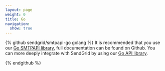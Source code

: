 ```yaml
---
layout: page
weight: 0
title: Go
navigation:
  show: true
---
```

{% github sendgrid/smtpapi-go golang %} It is recommended that you use our <a href="https://github.com/sendgrid/smtpapi-go">Go SMTPAPI library</a>, full documentation can be found on Github. You can more deeply integrate with SendGrid by using our <a href="https://github.com/sendgrid/sendgrid-go">Go API library</a>.
</p>
{% endgithub %}
